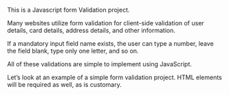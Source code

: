 This is a Javascript form Validation project. 

Many websites utilize form validation for client-side validation of user details, card details, address details, and other information. 

If a mandatory input field name exists, the user can type a number, leave the field blank, type only one letter, and so on. 

All of these validations are simple to implement using JavaScript. 

Let’s look at an example of a simple form validation project. HTML elements will be required as well, as is customary.
